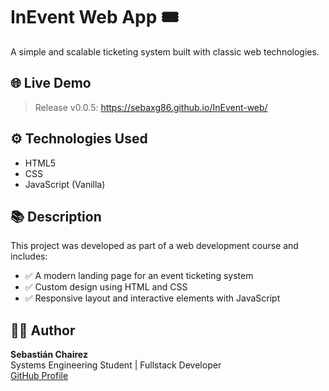 # InEvent Web App 🎟️

A simple and scalable ticketing system built with classic web technologies.

## 🌐 Live Demo

> Release v0.0.5: https://sebaxg86.github.io/InEvent-web/

## ⚙️ Technologies Used

- HTML5
- CSS
- JavaScript (Vanilla)

## 📚 Description

This project was developed as part of a web development course and includes:

- ✅ A modern landing page for an event ticketing system
- ✅ Custom design using HTML and CSS
- ✅ Responsive layout and interactive elements with JavaScript

## 👨‍💻 Author

**Sebastián Chairez**  
Systems Engineering Student | Fullstack Developer  
[GitHub Profile](https://github.com/sebaxg86)
